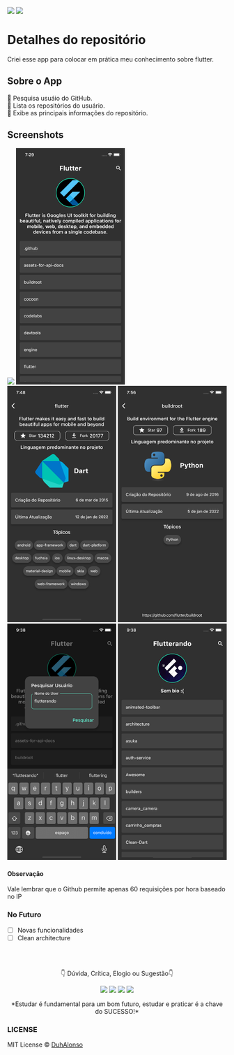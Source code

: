 <img src="https://img.shields.io/badge/Version-1.0.2-green"> <img src="https://img.shields.io/badge/license-MIT-blue"> 

# Detalhes do repositório

Criei esse app para colocar em prática meu conhecimento sobre flutter.

## Sobre o App

:iphone: Pesquisa usuáio do GitHub.  
:iphone: Lista os repositórios do usuário.  
:iphone: Exibe as principais informações do repositório.  

## Screenshots

<img src="https://github.com/DuhAlonso/repodetails/blob/main/screenshot/Screen1.gif" width="250"> <img src="https://github.com/DuhAlonso/repodetails/blob/main/screenshot/Screen2.png" width="250"> <img src="https://github.com/DuhAlonso/repodetails/blob/main/screenshot/Screen3.png" width="250">
<img src="https://github.com/DuhAlonso/repodetails/blob/main/screenshot/Screen4.png" width="250"> <img src="https://github.com/DuhAlonso/repodetails/blob/main/screenshot/Screen5.png" width="250">  <img src="https://github.com/DuhAlonso/repodetails/blob/main/screenshot/Screen6.png" width="250">

#### Observação
Vale lembrar que o Github permite apenas 60 requisições por hora baseado no IP

### No Futuro
- [ ] Novas funcionalidades 
- [ ] Clean architecture 

</br>
</br>

<p align="center">
👇 Dúvida, Crítica, Elogio ou Sugestão👇 
  </p>
  <p align="center">
  <a href="https://instagram.com/duhalonsoo" target="_blank"><img src="https://img.shields.io/badge/-Instagram-%23E4405F?style=for-the-badge&logo=instagram&logoColor=white" target="_blank"></a>
  <a href="https://t.me/duhalonso" target="_blank"><img src="https://img.shields.io/badge/Telegram-2CA5E0?style=for-the-badge&logo=telegram&logoColor=white" target="_blank"></a> 
  <a href = "mailto:duhalonso.dev@gmail.com"><img src="https://img.shields.io/badge/-Gmail-%23333?style=for-the-badge&logo=gmail&logoColor=white" target="_blank"></a>
  <a href="https://www.linkedin.com/in/eduardo-alonso-685509b7" target="_blank"><img src="https://img.shields.io/badge/-LinkedIn-%230077B5?style=for-the-badge&logo=linkedin&logoColor=white" target="_blank"></a> 
</p>
<p align="center">
 *Estudar é fundamental para um bom futuro, estudar e praticar é a chave do SUCESSO!*

</p>

### LICENSE
MIT License © [DuhAlonso](https://github.com/DuhAlonso/basic_app_request_api/blob/master/LICENSE.md)